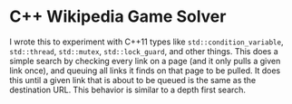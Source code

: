 # C++ Wikipedia Game Solver
I wrote this to experiment with C++11 types like `std::condition_variable`, `std::thread`, `std::mutex`, `std::lock_guard`, and other things.
This does a simple search by checking every link on a page (and it only pulls a given link once), and queuing all links it finds on that page to be pulled. It does this until a given link that is about to be queued is the same as the destination URL. This behavior is similar to a depth first search.
